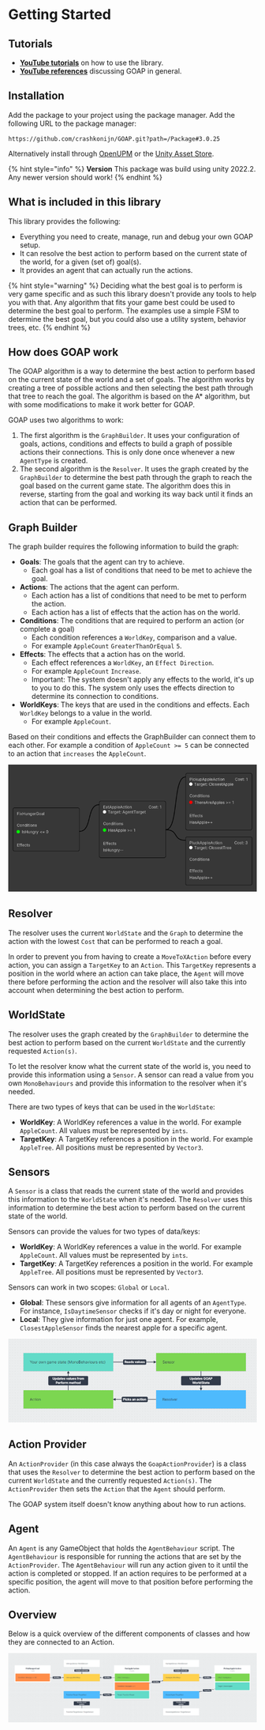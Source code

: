 # Getting Started

## Tutorials

* [**YouTube tutorials**](https://www.youtube.com/playlist?list=PLZWmMt\_TbeYeatHa9hntDPu4zGEBAFffn) on how to use the library.
* [**YouTube references**](https://www.youtube.com/playlist?list=PLZWmMt\_TbeYdBZKvlsRuuOubPTTfPuZot) discussing GOAP in general.

## Installation

Add the package to your project using the package manager. Add the following URL to the package manager:

```
https://github.com/crashkonijn/GOAP.git?path=/Package#3.0.25
```

Alternatively install through [OpenUPM](https://openupm.com/packages/com.crashkonijn.goap/) or the [Unity Asset Store](https://assetstore.unity.com/packages/slug/252687).

{% hint style="info" %}
**Version** This package was build using unity 2022.2. Any newer version should work!
{% endhint %}

## What is included in this library

This library provides the following:
- Everything you need to create, manage, run and debug your own GOAP setup.
- It can resolve the best action to perform based on the current state of the world, for a given (set of) goal(s).
- It provides an agent that can actually run the actions.

{% hint style="warning" %}
Deciding what the best goal is to perform is very game specific and as such this library doesn't provide any tools to help you with that. Any algorithm that fits your game best could be used to determine the best goal to perform. The examples use a simple FSM to determine the best goal, but you could also use a utility system, behavior trees, etc.
{% endhint %}

## How does GOAP work
The GOAP algorithm is a way to determine the best action to perform based on the current state of the world and a set of goals. The algorithm works by creating a tree of possible actions and then selecting the best path through that tree to reach the goal. The algorithm is based on the A* algorithm, but with some modifications to make it work better for GOAP.

GOAP uses two algorithms to work:
1. The first algorithm is the `GraphBuilder`. It uses your configuration of goals, actions, conditions and effects to build a graph of possible actions their connections. This is only done once whenever a new `AgentType` is created.
2. The second algorithm is the `Resolver`. It uses the graph created by the `GraphBuilder` to determine the best path through the graph to reach the goal based on the current game state. The algorithm does this in reverse, starting from the goal and working its way back until it finds an action that can be performed.

## Graph Builder
The graph builder requires the following information to build the graph:
- **Goals**: The goals that the agent can try to achieve.
  - Each goal has a list of conditions that need to be met to achieve the goal.
- **Actions**: The actions that the agent can perform.
  - Each action has a list of conditions that need to be met to perform the action.
  - Each action has a list of effects that the action has on the world.
- **Conditions**: The conditions that are required to perform an action (or complete a goal)
  - Each condition references a `WorldKey`, comparison and a value.
  - For example `AppleCount` `GreaterThanOrEqual` `5`.
- **Effects**: The effects that a action has on the world.
  - Each effect references a `WorldKey`, an `Effect Direction`.
  - For example `AppleCount` `Increase`.
  - Important: The system doesn't apply any effects to the world, it's up to you to do this. The system only uses the effects direction to determine its connection to conditions.
- **WorldKeys**: The keys that are used in the conditions and effects. Each `WorldKey` belongs to a value in the world.
  - For example `AppleCount`.

Based on their conditions and effects the GraphBuilder can connect them to each other. For example a condition of `AppleCount >= 5` can be connected to an action that `increases` the `AppleCount`.

![A connected graph](../images/getting_started_graph_builder.png)

## Resolver
The resolver uses the current `WorldState` and the `Graph` to determine the action with the lowest `Cost` that can be performed to reach a goal.

In order to prevent you from having to create a `MoveToXAction` before every action, you can assign a `TargetKey` to an `Action`. This `TargetKey` represents a position in the world where an action can take place, the `Agent` will move there before performing the action and the resolver will also take this into account when determining the best action to perform.

## WorldState
The resolver uses the graph created by the `GraphBuilder` to determine the best action to perform based on the current `WorldState` and the currently requested `Action(s)`.

To let the resolver know what the current state of the world is, you need to provide this information using a `Sensor`. A sensor can read a value from you own `MonoBehaviours` and provide this information to the resolver when it's needed.

There are two types of keys that can be used in the `WorldState`:
- **WorldKey**: A WorldKey references a value in the world. For example `AppleCount`. All values must be represented by `ints`.
- **TargetKey**: A TargetKey references a position in the world. For example `AppleTree`. All positions must be represented by `Vector3`.

## Sensors
A `Sensor` is a class that reads the current state of the world and provides this information to the `WorldState` when it's needed.  The `Resolver` uses this information to determine the best action to perform based on the current state of the world.

Sensors can provide the values for two types of data/keys:
- **WorldKey**: A WorldKey references a value in the world. For example `AppleCount`. All values must be represented by `ints`.
- **TargetKey**: A TargetKey references a position in the world. For example `AppleTree`. All positions must be represented by `Vector3`.

Sensors can work in two scopes: `Global` or `Local`.

- **Global**: These sensors give information for all agents of an `AgentType`. For instance, `IsDaytimeSensor` checks if it's day or night for everyone.
- **Local**: They give information for just one agent. For example, `ClosestAppleSensor` finds the nearest apple for a specific agent.

![Sensor data flow](../images/sensor_flow.png)


## Action Provider
An `ActionProvider` (in this case always the `GoapActionProvider`) is a class that uses the `Resolver` to determine the best action to perform based on the current `WorldState` and the currently requested `Action(s)`. The `ActionProvider` then sets the `Action` that the `Agent` should perform.

The GOAP system itself doesn't know anything about how to run actions.

## Agent
An `Agent` is any GameObject that holds the `AgentBehaviour` script. The `AgentBehaviour` is responsible for running the actions that are set by the `ActionProvider`. The `AgentBehaviour` will run any action given to it until the action is completed or stopped. If an action requires to be performed at a specific position, the agent will move to that position before performing the action.

## Overview

Below is a quick overview of the different components of classes and how they are connected to an Action.

![Class overview](../images/class_overview.png)

